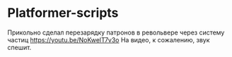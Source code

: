 # Platformer-scripts
Прикольно сделал перезарядку патронов в револьвере через систему частиц
https://youtu.be/NoKwelT7v3o
На видео, к сожалению, звук спешит.
